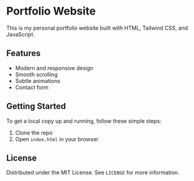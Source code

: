 # Portfolio Website

This is my personal portfolio website built with HTML, Tailwind CSS, and JavaScript.

## Features

*   Modern and responsive design
*   Smooth scrolling
*   Subtle animations
*   Contact form

## Getting Started

To get a local copy up and running, follow these simple steps:

1.  Clone the repo
2.  Open `index.html` in your browser

## License

Distributed under the MIT License. See `LICENSE` for more information.
